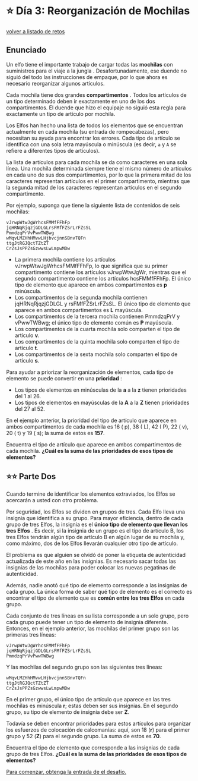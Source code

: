 # ⭐️ Día 3: Reorganización de Mochilas
[volver a listado de retos](./../../README.md)

## Enunciado

Un elfo tiene el importante trabajo de cargar todas las **mochilas** con suministros para el viaje a la jungla . Desafortunadamente, ese duende no siguió del todo las instrucciones de empaque, por lo que ahora es necesario reorganizar algunos artículos.

Cada mochila tiene dos grandes **compartimentos** . Todos los artículos de un tipo determinado deben ir exactamente en uno de los dos compartimentos. El duende que hizo el equipaje no siguió esta regla para exactamente un tipo de artículo por mochila.

Los Elfos han hecho una lista de todos los elementos que se encuentran actualmente en cada mochila (su entrada de rompecabezas), pero necesitan su ayuda para encontrar los errores. Cada tipo de artículo se identifica con una sola letra mayúscula o minúscula (es decir, `a` y `A` se refiere a diferentes tipos de artículos).

La lista de artículos para cada mochila se da como caracteres en una sola línea. Una mochila determinada siempre tiene el mismo número de artículos en cada uno de sus dos compartimentos, por lo que la primera mitad de los caracteres representan artículos en el primer compartimento, mientras que la segunda mitad de los caracteres representan artículos en el segundo compartimento.

Por ejemplo, suponga que tiene la siguiente lista de contenidos de seis mochilas:

```
vJrwpWtwJgWrhcsFMMfFFhFp
jqHRNqRjqzjGDLGLrsFMfFZSrLrFZsSL
PmmdzqPrVvPwwTWBwg
wMqvLMZHhHMvwLHjbvcjnnSBnvTQFn
ttgJtRGJQctTZtZT
CrZsJsPPZsGzwwsLwLmpwMDw
```

  - La primera mochila contiene los artículos vJrwpWtwJgWrhcsFMMfFFhFp, lo que significa que su primer compartimento contiene los artículos vJrwpWtwJgWr, mientras que el segundo compartimento contiene los artículos hcsFMMfFFhFp. El único tipo de elemento que aparece en ambos compartimentos es **p** minúscula.
  - Los compartimentos de la segunda mochila contienen jqHRNqRjqzjGDLGL y rsFMfFZSrLrFZsSL. El único tipo de elemento que aparece en ambos compartimentos es **L** mayúscula.
  - Los compartimentos de la tercera mochila contienen PmmdzqPrV y vPwwTWBwg; el único tipo de elemento común es **P** mayúscula.
  - Los compartimentos de la cuarta mochila solo comparten el tipo de artículo **v**.
  - Los compartimentos de la quinta mochila solo comparten el tipo de artículo **t**.
  - Los compartimentos de la sexta mochila solo comparten el tipo de artículo **s**.

Para ayudar a priorizar la reorganización de elementos, cada tipo de elemento se puede convertir en una **prioridad** :

  - Los tipos de elementos en minúsculas de la **a** a la **z** tienen prioridades del 1 al 26.
  - Los tipos de elementos en mayúsculas de la **A** a la **Z** tienen prioridades del 27 al 52.

En el ejemplo anterior, la prioridad del tipo de artículo que aparece en ambos compartimentos de cada mochila es 16 ( p), 38 ( L), 42 ( P), 22 ( v), 20 ( t) y 19 ( s); la suma de estos es **157**.

Encuentra el tipo de artículo que aparece en ambos compartimentos de cada mochila. **¿Cuál es la suma de las prioridades de esos tipos de elementos?**

## ⭐️⭐️ Parte Dos

Cuando termine de identificar los elementos extraviados, los Elfos se acercarán a usted con otro problema.

Por seguridad, los Elfos se dividen en grupos de tres. Cada Elfo lleva una insignia que identifica a su grupo. Para mayor eficiencia, dentro de cada grupo de tres Elfos, la insignia es el **único tipo de elemento que llevan los tres Elfos** . Es decir, si la insignia de un grupo es el tipo de artículo B, los tres Elfos tendrán algún tipo de artículo B en algún lugar de su mochila y, como máximo, dos de los Elfos llevarán cualquier otro tipo de artículo.

El problema es que alguien se olvidó de poner la etiqueta de autenticidad actualizada de este año en las insignias. Es necesario sacar todas las insignias de las mochilas para poder colocar las nuevas pegatinas de autenticidad.

Además, nadie anotó qué tipo de elemento corresponde a las insignias de cada grupo. La única forma de saber qué tipo de elemento es el correcto es encontrar el tipo de elemento que es **común entre los tres Elfos** en cada grupo.

Cada conjunto de tres líneas en su lista corresponde a un solo grupo, pero cada grupo puede tener un tipo de elemento de insignia diferente. Entonces, en el ejemplo anterior, las mochilas del primer grupo son las primeras tres líneas:

```
vJrwpWtwJgWrhcsFMMfFFhFp
jqHRNqRjqzjGDLGLrsFMfFZSrLrFZsSL
PmmdzqPrVvPwwTWBwg
```
Y las mochilas del segundo grupo son las siguientes tres líneas:

```
wMqvLMZHhHMvwLHjbvcjnnSBnvTQFn
ttgJtRGJQctTZtZT
CrZsJsPPZsGzwwsLwLmpwMDw
```
En el primer grupo, el único tipo de artículo que aparece en las tres mochilas es minúscula **r**; estas deben ser sus insignias. En el segundo grupo, su tipo de elemento de insignia debe ser **Z**.

Todavía se deben encontrar prioridades para estos artículos para organizar los esfuerzos de colocación de calcomanías: aquí, son 18 (**r**) para el primer grupo y 52 (**Z**) para el segundo grupo. La suma de estos es **70**.

Encuentra el tipo de elemento que corresponde a las insignias de cada grupo de tres Elfos. **¿Cuál es la suma de las prioridades de esos tipos de elementos?**

[Para comenzar, obtenga la entrada de el desafío.](./input.txt)